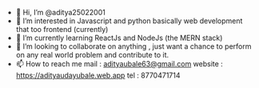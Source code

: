 - 👋 Hi, I’m @aditya25022001
- 👀 I’m interested in Javascript and python basically web development that too frontend (currently)
- 🌱 I’m currently learning ReactJs and NodeJs (the MERN stack)
- 💞️ I’m looking to collaborate on anything , just want a chance to perform on any real world problem and contribute to it.
- 📫 How to reach me 
      mail : adityaubale63@gmail.com
      website : https://adityaudayubale.web.app
      tel : 8770471714

<!---
aditya25022001/aditya25022001 is a ✨ special ✨ repository because its `README.md` (this file) appears on your GitHub profile.
You can click the Preview link to take a look at your changes.
--->
